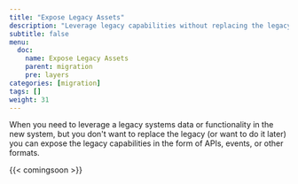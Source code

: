 ```yaml
---
title: "Expose Legacy Assets"
description: "Leverage legacy capabilities without replacing the legacy"
subtitle: false
menu:
  doc:
    name: Expose Legacy Assets
    parent: migration
    pre: layers
categories: [migration]
tags: []
weight: 31
---
```


When you need to leverage a legacy systems data or functionality in the new system, but you don't want to replace the legacy (or want to do it later) you can expose the legacy capabilities in the form of APIs, events, or other formats.

{{< comingsoon >}}
